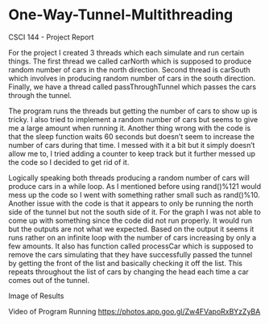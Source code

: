 # One-Way-Tunnel-Multithreading

CSCI 144 - Project Report

For the project I created 3 threads which each simulate and run certain things. The first thread we called carNorth which is supposed to produce random number of cars in the north direction. Second thread is carSouth which involves in producing random number of cars in the south direction. Finally, we have a thread called passThroughTunnel which passes the cars through the tunnel.

The program runs the threads but getting the number of cars to show up is tricky. I also tried to implement a random number of cars but seems to give me a large amount when running it. Another thing wrong with the code is that the sleep function waits 60 seconds but doesn’t seem to increase the number of cars during that time. I messed with it a bit but it simply doesn’t allow me to, I tried adding a counter to keep track but it further messed up the code so I decided to get rid of it. 

Logically speaking both threads producing a random number of cars will produce cars in a while loop. As I mentioned before using rand()%121 would mess up the code so I went with something rather small such as rand()%10. Another issue with the code is that it appears to only be running the north side of the tunnel but not the south side of it. For the graph I was not able to come up with something since the code did not run properly. It would run but the outputs are not what we expected. Based on the output it seems it runs rather on an infinite loop with the number of cars increasing by only a few amounts. It also has function called processCar which is supposed to remove the cars simulating that they have successfully passed the tunnel by getting the front of the list and basically checking it off the list. This repeats throughout the list of cars by changing the head each time a car comes out of the tunnel. 

Image of Results
  
Video of Program Running
https://photos.app.goo.gl/Zw4FVapoRxBYzZyBA 
